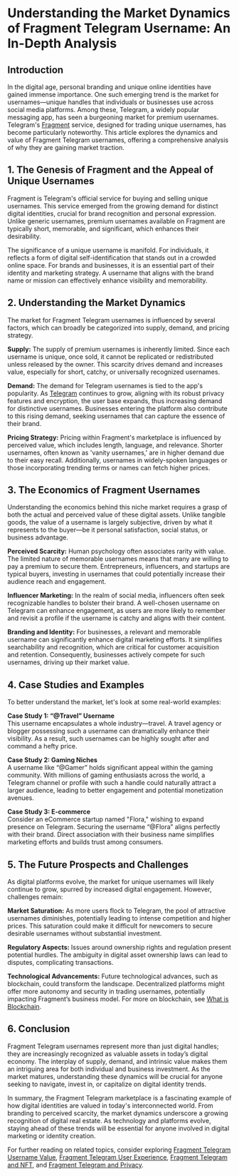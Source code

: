 # Understanding the Market Dynamics of Fragment Telegram Username: An In-Depth Analysis

## Introduction

In the digital age, personal branding and unique online identities have gained immense importance. One such emerging trend is the market for usernames—unique handles that individuals or businesses use across social media platforms. Among these, Telegram, a widely popular messaging app, has seen a burgeoning market for premium usernames. Telegram's [Fragment](https://fragment.com) service, designed for trading unique usernames, has become particularly noteworthy. This article explores the dynamics and value of Fragment Telegram usernames, offering a comprehensive analysis of why they are gaining market traction.

## 1. The Genesis of Fragment and the Appeal of Unique Usernames

Fragment is Telegram's official service for buying and selling unique usernames. This service emerged from the growing demand for distinct digital identities, crucial for brand recognition and personal expression. Unlike generic usernames, premium usernames available on Fragment are typically short, memorable, and significant, which enhances their desirability.

The significance of a unique username is manifold. For individuals, it reflects a form of digital self-identification that stands out in a crowded online space. For brands and businesses, it is an essential part of their identity and marketing strategy. A username that aligns with the brand name or mission can effectively enhance visibility and memorability.

## 2. Understanding the Market Dynamics

The market for Fragment Telegram usernames is influenced by several factors, which can broadly be categorized into supply, demand, and pricing strategy.

**Supply:** The supply of premium usernames is inherently limited. Since each username is unique, once sold, it cannot be replicated or redistributed unless released by the owner. This scarcity drives demand and increases value, especially for short, catchy, or universally recognized usernames.

**Demand:** The demand for Telegram usernames is tied to the app's popularity. As [Telegram](https://telegram.org/) continues to grow, aligning with its robust privacy features and encryption, the user base expands, thus increasing demand for distinctive usernames. Businesses entering the platform also contribute to this rising demand, seeking usernames that can capture the essence of their brand.

**Pricing Strategy:** Pricing within Fragment's marketplace is influenced by perceived value, which includes length, language, and relevance. Shorter usernames, often known as 'vanity usernames,' are in higher demand due to their easy recall. Additionally, usernames in widely-spoken languages or those incorporating trending terms or names can fetch higher prices.

## 3. The Economics of Fragment Usernames

Understanding the economics behind this niche market requires a grasp of both the actual and perceived value of these digital assets. Unlike tangible goods, the value of a username is largely subjective, driven by what it represents to the buyer—be it personal satisfaction, social status, or business advantage.

**Perceived Scarcity:** Human psychology often associates rarity with value. The limited nature of memorable usernames means that many are willing to pay a premium to secure them. Entrepreneurs, influencers, and startups are typical buyers, investing in usernames that could potentially increase their audience reach and engagement.

**Influencer Marketing:** In the realm of social media, influencers often seek recognizable handles to bolster their brand. A well-chosen username on Telegram can enhance engagement, as users are more likely to remember and revisit a profile if the username is catchy and aligns with their content.

**Branding and Identity:** For businesses, a relevant and memorable username can significantly enhance digital marketing efforts. It simplifies searchability and recognition, which are critical for customer acquisition and retention. Consequently, businesses actively compete for such usernames, driving up their market value.

## 4. Case Studies and Examples

To better understand the market, let's look at some real-world examples:

**Case Study 1: “@Travel” Username**  
This username encapsulates a whole industry—travel. A travel agency or blogger possessing such a username can dramatically enhance their visibility. As a result, such usernames can be highly sought after and command a hefty price.

**Case Study 2: Gaming Niches**  
A username like “@Gamer” holds significant appeal within the gaming community. With millions of gaming enthusiasts across the world, a Telegram channel or profile with such a handle could naturally attract a larger audience, leading to better engagement and potential monetization avenues.

**Case Study 3: E-commerce**  
Consider an eCommerce startup named "Flora," wishing to expand presence on Telegram. Securing the username “@Flora” aligns perfectly with their brand. Direct association with their business name simplifies marketing efforts and builds trust among consumers.

## 5. The Future Prospects and Challenges

As digital platforms evolve, the market for unique usernames will likely continue to grow, spurred by increased digital engagement. However, challenges remain:

**Market Saturation:** As more users flock to Telegram, the pool of attractive usernames diminishes, potentially leading to intense competition and higher prices. This saturation could make it difficult for newcomers to secure desirable usernames without substantial investment.

**Regulatory Aspects:** Issues around ownership rights and regulation present potential hurdles. The ambiguity in digital asset ownership laws can lead to disputes, complicating transactions.

**Technological Advancements:** Future technological advances, such as blockchain, could transform the landscape. Decentralized platforms might offer more autonomy and security in trading usernames, potentially impacting Fragment’s business model. For more on blockchain, see [What is Blockchain](https://www.license-token.com/wiki/what-is-blockchain).

## 6. Conclusion

Fragment Telegram usernames represent more than just digital handles; they are increasingly recognized as valuable assets in today’s digital economy. The interplay of supply, demand, and intrinsic value makes them an intriguing area for both individual and business investment. As the market matures, understanding these dynamics will be crucial for anyone seeking to navigate, invest in, or capitalize on digital identity trends.

In summary, the Fragment Telegram marketplace is a fascinating example of how digital identities are valued in today's interconnected world. From branding to perceived scarcity, the market dynamics underscore a growing recognition of digital real estate. As technology and platforms evolve, staying ahead of these trends will be essential for anyone involved in digital marketing or identity creation.

For further reading on related topics, consider exploring [Fragment Telegram Username Value](https://www.license-token.com/wiki/fragment-telegram-username-value), [Fragment Telegram User Experience](https://www.license-token.com/wiki/fragment-telegram-user-experience), [Fragment Telegram and NFT](https://www.license-token.com/wiki/fragment-telegram-and-nft), and [Fragment Telegram and Privacy](https://www.license-token.com/wiki/fragment-telegram-and-privacy).